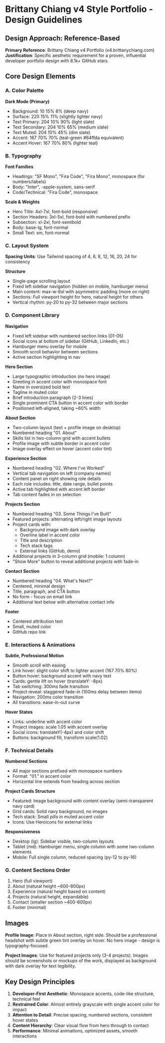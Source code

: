 # Brittany Chiang v4 Style Portfolio - Design Guidelines

## Design Approach: Reference-Based
**Primary Reference**: Brittany Chiang v4 Portfolio (v4.brittanychiang.com)
**Justification**: Specific aesthetic requirement for a proven, influential developer portfolio design with 8.1k+ GitHub stars.

## Core Design Elements

### A. Color Palette

**Dark Mode (Primary)**
- Background: 10 15% 8% (deep navy)
- Surface: 220 15% 11% (slightly lighter navy)
- Text Primary: 204 10% 90% (light slate)
- Text Secondary: 204 10% 65% (medium slate)
- Text Muted: 204 10% 45% (dim slate)
- Accent: 167 70% 70% (teal-green #64ffda equivalent)
- Accent Hover: 167 70% 80% (lighter teal)

### B. Typography

**Font Families**
- Headings: "SF Mono", "Fira Code", "Fira Mono", monospace (for numbers/labels)
- Body: "Inter", -apple-system, sans-serif
- Code/Technical: "Fira Code", monospace

**Scale & Weights**
- Hero Title: 4xl-7xl, font-bold (responsive)
- Section Headers: 3xl-5xl, font-bold with numbered prefix
- Subsection: xl-2xl, font-semibold
- Body: base-lg, font-normal
- Small Text: sm, font-normal

### C. Layout System

**Spacing Units**: Use Tailwind spacing of 4, 6, 8, 12, 16, 20, 24 for consistency

**Structure**
- Single-page scrolling layout
- Fixed left sidebar navigation (hidden on mobile, hamburger menu)
- Main content: max-w-6xl with asymmetric padding (more on right)
- Sections: Full viewport height for hero, natural height for others
- Vertical rhythm: py-20 to py-32 between major sections

### D. Component Library

**Navigation**
- Fixed left sidebar with numbered section links (01-05)
- Social icons at bottom of sidebar (GitHub, LinkedIn, etc.)
- Hamburger menu overlay for mobile
- Smooth scroll behavior between sections
- Active section highlighting in nav

**Hero Section**
- Large typographic introduction (no hero image)
- Greeting in accent color with monospace font
- Name in oversized bold text
- Tagline in muted color
- Brief introduction paragraph (2-3 lines)
- Single prominent CTA button in accent color with border
- Positioned left-aligned, taking ~60% width

**About Section**
- Two-column layout (text + profile image on desktop)
- Numbered heading "01. About"
- Skills list in two-column grid with accent bullets
- Profile image with subtle border in accent color
- Image overlay effect on hover (accent color tint)

**Experience Section**
- Numbered heading "02. Where I've Worked"
- Vertical tab navigation on left (company names)
- Content panel on right showing role details
- Each role includes: title, date range, bullet points
- Active tab highlighted with accent left border
- Tab content fades in on selection

**Projects Section**
- Numbered heading "03. Some Things I've Built"
- Featured projects: alternating left/right image layouts
- Project cards with:
  - Background image with dark overlay
  - Overline label in accent color
  - Title and description
  - Tech stack tags
  - External links (GitHub, demo)
- Additional projects in 3-column grid (mobile: 1 column)
- "Show More" button to reveal additional projects with fade-in

**Contact Section**
- Numbered heading "04. What's Next?"
- Centered, minimal design
- Title, paragraph, and CTA button
- No form - focus on email link
- Additional text below with alternative contact info

**Footer**
- Centered attribution text
- Small, muted color
- GitHub repo link

### E. Interactions & Animations

**Subtle, Professional Motion**
- Smooth scroll with easing
- Link hover: slight color shift to lighter accent (167 70% 80%)
- Button hover: background accent with navy text
- Cards: gentle lift on hover (translateY: -8px)
- Tab switching: 300ms fade transition
- Project reveal: staggered fade-in (100ms delay between items)
- Navigation: 200ms color transition
- All transitions: ease-in-out curve

**Hover States**
- Links: underline with accent color
- Project images: scale 1.05 with accent overlay
- Social icons: translateY(-4px) and color shift
- Buttons: background fill, transform scale(1.02)

### F. Technical Details

**Numbered Sections**
- All major sections prefixed with monospace numbers
- Format: "01." in accent color
- Horizontal line extends from heading across section

**Project Cards Structure**
- Featured: Image background with content overlay (semi-transparent navy card)
- Grid cards: Solid navy background, no images
- Tech stack: Small pills in muted accent color
- Icons: Use Heroicons for external links

**Responsiveness**
- Desktop (lg): Sidebar visible, two-column layouts
- Tablet (md): Hamburger menu, single column with some two-column elements
- Mobile: Full single column, reduced spacing (py-12 to py-16)

### G. Content Sections Order
1. Hero (full viewport)
2. About (natural height ~600-800px)
3. Experience (natural height based on content)
4. Projects (natural height, expandable)
5. Contact (smaller section ~400-600px)
6. Footer (minimal)

## Images

**Profile Image**: Place in About section, right side. Should be a professional headshot with subtle green tint overlay on hover. No hero image - design is typography-focused.

**Project Images**: Use for featured projects only (3-4 projects). Images should be screenshots or mockups of the work, displayed as background with dark overlay for text legibility.

## Key Design Principles

1. **Developer-First Aesthetic**: Monospace accents, code-like structure, technical feel
2. **Restrained Color**: Almost entirely grayscale with single accent color for impact
3. **Attention to Detail**: Precise spacing, numbered sections, consistent hover states
4. **Content Hierarchy**: Clear visual flow from hero through to contact
5. **Performance**: Minimal animations, optimized assets, smooth interactions